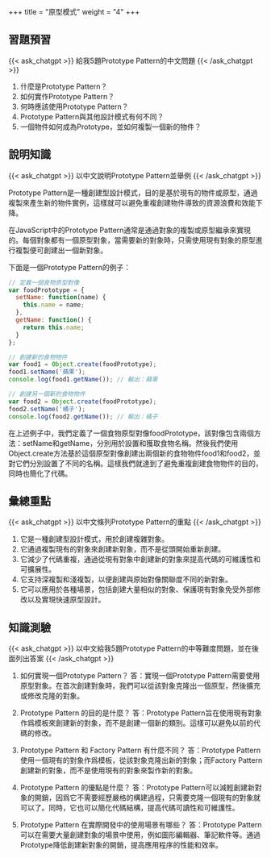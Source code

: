 +++
title = "原型模式"
weight = "4"
+++
## 習題預習
{{< ask_chatgpt >}}
給我5題Prototype Pattern的中文問題
{{< /ask_chatgpt >}}



1. 什麼是Prototype Pattern？
2. 如何實作Prototype Pattern？
3. 何時應該使用Prototype Pattern？
4. Prototype Pattern與其他設計模式有何不同？
5. 一個物件如何成為Prototype，並如何複製一個新的物件？   

## 說明知識
{{< ask_chatgpt >}}
以中文說明Prototype Pattern並舉例
{{< /ask_chatgpt >}}



Prototype Pattern是一種創建型設計模式，目的是基於現有的物件或原型，通過複製來產生新的物件實例，這樣就可以避免重複創建物件導致的資源浪費和效能下降。

在JavaScript中的Prototype Pattern通常是通過對象的複製或原型繼承來實現的。每個對象都有一個原型對象，當需要新的對象時，只需使用現有對象的原型進行複製便可創建出一個新對象。

下面是一個Prototype Pattern的例子：

```javascript
// 定義一個食物原型對像
var foodPrototype = {
  setName: function(name) {
    this.name = name;
  },
  getName: function() {
    return this.name;
  }
};

// 創建新的食物物件
var food1 = Object.create(foodPrototype);
food1.setName('蘋果');
console.log(food1.getName()); // 輸出：蘋果

// 創建另一個新的食物物件
var food2 = Object.create(foodPrototype);
food2.setName('橘子');
console.log(food2.getName()); // 輸出：橘子
```

在上述例子中，我們定義了一個食物原型對像foodPrototype，該對像包含兩個方法：setName和getName，分別用於設置和獲取食物名稱。然後我們使用Object.create方法基於這個原型對像創建出兩個新的食物物件food1和food2，並對它們分別設置了不同的名稱。這樣我們就達到了避免重複創建食物物件的目的，同時也簡化了代碼。   

## 彙總重點
{{< ask_chatgpt >}}
以中文條列Prototype Pattern的重點
{{< /ask_chatgpt >}}



1. 它是一種創建型設計模式，用於創建複雜對象。
2. 它通過複製現有的對象來創建新對象，而不是從頭開始重新創建。
3. 它減少了代碼重複，通過從現有對象中創建新的對象來提高代碼的可維護性和可擴展性。
4. 它支持深複製和淺複製，以便創建與原始對像關聯度不同的新對象。
5. 它可以應用於各種場景，包括創建大量相似的對象、保護現有對象免受外部修改以及實現快速原型設計。   

## 知識測驗
{{< ask_chatgpt >}}
以中文給我5題Prototype Pattern的中等難度問題，並在後面列出答案
{{< /ask_chatgpt >}}



1. 如何實現一個Prototype Pattern？
答：實現一個Prototype Pattern需要使用原型對象。在首次創建對象時，我們可以從該對象克隆出一個原型，然後擴充或修改克隆的對象。

2. Prototype Pattern 的目的是什麼？
答：Prototype Pattern旨在使用現有對象作爲模板來創建新的對象，而不是創建一個新的類別。這樣可以避免以前的代碼的修改。

3. Prototype Pattern 和 Factory Pattern 有什麼不同？
答：Prototype Pattern使用一個現有的對象作爲模板，從該對象克隆出新的對象；而Factory Pattern創建新的對象，而不是使用現有的對象來製作新的對象。

4. Prototype Pattern 的優點是什麼？
答：Prototype Pattern可以減輕創建新對象的開銷，因爲它不需要經歷嚴格的構建過程，只需要克隆一個現有的對象就可以了。同時，它也可以簡化代碼結構，提高代碼可讀性和可維護性。

5. Prototype Pattern 在實際開發中的使用場景有哪些？
答：Prototype Pattern可以在需要大量創建對象的場景中使用，例如圖形編輯器、筆記軟件等。通過Prototype降低創建新對象的開銷，提高應用程序的性能和效率。   

